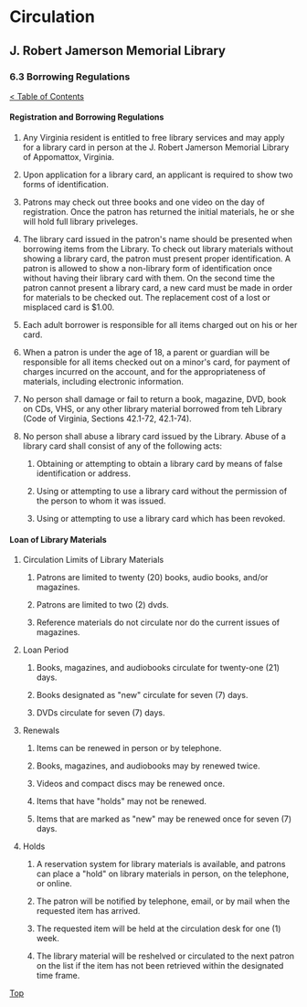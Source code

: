 <head>
	<link rel="stylesheet" type="text/css" href="../main.css">
</head>

[0]: ../README.md
[6.3]: borrowing-regulations.md

# Circulation
## J. Robert Jamerson Memorial Library
### 6.3 Borrowing Regulations
[< Table of Contents][0]

#### Registration and Borrowing Regulations
1. Any Virginia resident is entitled to free library services and may apply for a library card in person at the J. Robert Jamerson Memorial Library of Appomattox, Virginia.

2. Upon application for a library card, an applicant is required to show two forms of identification. 

3. Patrons may check out three books and one video on the day of registration. Once the patron has returned the initial materials, he or she will hold full library priveleges.

4. The library card issued in the patron's name should be presented when borrowing items from the Library. To check out library materials without showing a library card, the patron must present proper identification. A patron is allowed to show a non-library form of identification once without having their library card with them. On the second time the patron cannot present a library card, a new card must be made in order for materials to be checked out. The replacement cost of a lost or misplaced card is $1.00.

5. Each adult borrower is responsible for all items charged out on his or her card.

6. When a patron is under the age of 18, a parent or guardian will be responsible for all items checked out on a minor's card, for payment of charges incurred on the account, and for the appropriateness of materials, including electronic information.

7. No person shall damage or fail to return a book, magazine, DVD, book on CDs, VHS, or any other library material borrowed from teh Library (Code of Virginia, Sections 42.1-72, 42.1-74).

8. No person shall abuse a library card issued by the Library. Abuse of a library card shall consist of any of the following acts:

	1. Obtaining or attempting to obtain a library card by means of false identification or address.

	2. Using or attempting to use a library card without the permission of the person to whom it was issued.

	3. Using or attempting to use a library card which has been revoked.

#### Loan of Library Materials

1. Circulation Limits of Library Materials
		
	1. Patrons are limited to twenty (20) books, audio books, and/or magazines.

	2. Patrons are limited to two (2) dvds.
	
	3. Reference materials do not circulate nor do the current issues of magazines.

2. Loan Period

	1. Books, magazines, and audiobooks circulate for twenty-one (21) days.

	2. Books designated as "new" circulate for seven (7) days.

	3. DVDs circulate for seven (7) days.

3. Renewals

	1. Items can be renewed in person or by telephone.

	2. Books, magazines, and audiobooks may by renewed twice.

	3. Videos and compact discs may be renewed once.

	4. Items that have "holds" may not be renewed.

	5. Items that are marked as "new" may be renewed once for seven (7) days.

4. Holds

	1. A reservation system for library materials is available, and patrons can place a "hold" on library materials in person, on the telephone, or online.

	2. The patron will be notified by telephone, email, or by mail when the requested item has arrived.

	3. The requested item will be held at the circulation desk for one (1) week.

	4. The library material will be reshelved or circulated to the next patron on the list if the item has not been retrieved within the designated time frame.

[Top][6.3]